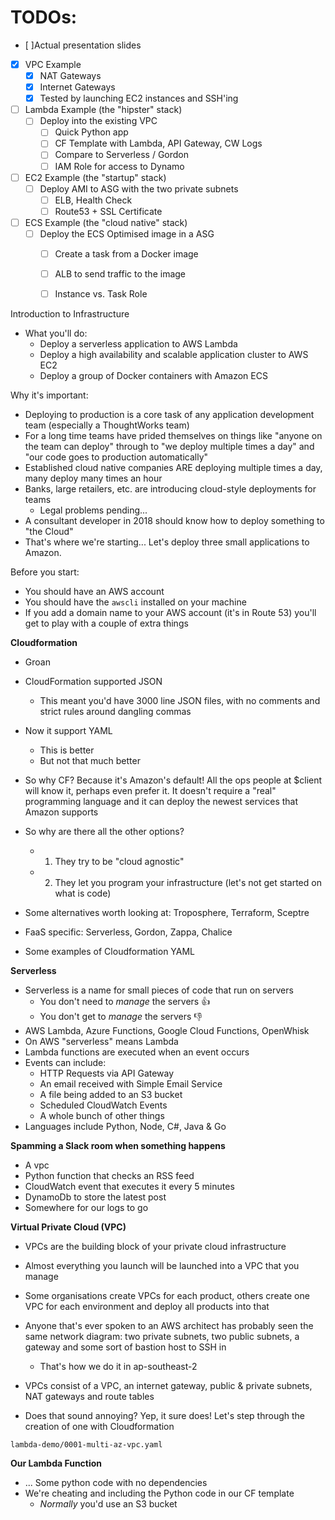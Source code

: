 
# TODOs:

- [ ]Actual presentation slides

- [x] VPC Example
	- [x] NAT Gateways
	- [x] Internet Gateways
	- [x] Tested by launching EC2 instances and SSH'ing

- [ ] Lambda Example (the "hipster" stack)
  - [ ] Deploy into the existing VPC
	- [ ] Quick Python app
	- [ ] CF Template with Lambda, API Gateway, CW Logs
	- [ ] Compare to Serverless / Gordon
	- [ ] IAM Role for access to Dynamo

- [ ] EC2 Example (the "startup" stack)
  - [ ] Deploy AMI to ASG with the two private subnets
	- [ ] ELB, Health Check
	- [ ] Route53 + SSL Certificate

- [ ] ECS Example (the "cloud native" stack)
  - [ ] Deploy the ECS Optimised image in a ASG
	- [ ] Create a task from a Docker image
	- [ ] ALB to send traffic to the image
	- [ ] Instance vs. Task Role


Introduction to Infrastructure

- What you'll do:
	- Deploy a serverless application to AWS Lambda
	- Deploy a high availability and scalable application cluster to AWS EC2
	- Deploy a group of Docker containers with Amazon ECS

Why it's important:

- Deploying to production is a core task of any application development team (especially a ThoughtWorks team)
- For a long time teams have prided themselves on things like "anyone on the team can deploy" through to "we deploy multiple times a day" and "our code goes to production automatically"
- Established cloud native companies ARE deploying multiple times a day, many deploy many times an hour
- Banks, large retailers, etc. are introducing cloud-style deployments for teams
	- Legal problems pending...
- A consultant developer in 2018 should know how to deploy something to "the Cloud"
- That's where we're starting... Let's deploy three small applications to Amazon.

Before you start:

- You should have an AWS account
- You should have the `awscli` installed on your machine
- If you add a domain name to your AWS account (it's in Route 53) you'll get to play with a couple of extra things

**Cloudformation**

- Groan
- CloudFormation supported JSON
	- This meant you'd have 3000 line JSON files, with no comments and strict rules around dangling commas
- Now it support YAML
	- This is better
	- But not that much better
- So why CF? Because it's Amazon's default! All the ops people at $client will know it, perhaps even prefer it. It doesn't require a "real" programming language and it can deploy the newest services that Amazon supports
- So why are there all the other options?
	- 1. They try to be "cloud agnostic"
	- 2. They let you program your infrastructure (let's not get started on what is code)
- Some alternatives worth looking at: Troposphere, Terraform, Sceptre
- FaaS specific: Serverless, Gordon, Zappa, Chalice

- Some examples of Cloudformation YAML


**Serverless**

- Serverless is a name for small pieces of code that run on servers
	- You don't need to _manage_ the servers 👍
	- You don't get to _manage_ the servers :-1:
- AWS Lambda, Azure Functions, Google Cloud Functions, OpenWhisk
- On AWS "serverless" means Lambda
- Lambda functions are executed when an event occurs
- Events can include:
	- HTTP Requests via API Gateway
	- An email received with Simple Email Service
	- A file being added to an S3 bucket
	- Scheduled CloudWatch Events
	- A whole bunch of other things
- Languages include Python, Node, C#, Java & Go

**Spamming a Slack room when something happens**

- A vpc
- Python function that checks an RSS feed
- CloudWatch event that executes it every 5 minutes
- DynamoDb to store the latest post
- Somewhere for our logs to go



**Virtual Private Cloud (VPC)**

- VPCs are the building block of your private cloud infrastructure
- Almost everything you launch will be launched into a VPC that you manage
- Some organisations create VPCs for each product, others create one VPC for each environment and deploy all products into that

- Anyone that's ever spoken to an AWS architect has probably seen the same network diagram: two private subnets, two public subnets, a gateway and some sort of bastion host to SSH in
	- That's how we do it in ap-southeast-2

- VPCs consist of a VPC, an internet gateway, public & private subnets, NAT gateways and route tables
- Does that sound annoying? Yep, it sure does! Let's step through the creation of one with Cloudformation

```
lambda-demo/0001-multi-az-vpc.yaml
```


**Our Lambda Function**

- ... Some python code with no dependencies
- We're cheating and including the Python code in our CF template
	- _Normally_ you'd use an S3 bucket
